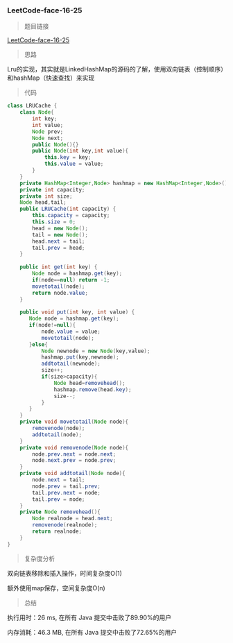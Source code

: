 ### LeetCode-face-16-25

> 题目链接

[LeetCode-face-16-25](https://leetcode-cn.com/problems/lru-cache-lcci/)

> 思路

Lru的实现，其实就是LinkedHashMap的源码的了解，使用双向链表（控制顺序）和hashMap（快速查找）来实现

> 代码

```java
class LRUCache {
    class Node{
        int key;
        int value;
        Node prev;
        Node next;
        public Node(){}
        public Node(int key,int value){
            this.key = key;
            this.value = value;
        }
    }
    private HashMap<Integer,Node> hashmap = new HashMap<Integer,Node>();
    private int capacity;
    private int size;
    Node head,tail;
    public LRUCache(int capacity) {
        this.capacity = capacity;
        this.size = 0;
        head = new Node();
        tail = new Node();
        head.next = tail;
        tail.prev = head;
    }
    
    public int get(int key) {
        Node node = hashmap.get(key);
        if(node==null) return -1;
        movetotail(node);
        return node.value;
    }
    
    public void put(int key, int value) {
       Node node = hashmap.get(key);
       if(node!=null){ 
           node.value = value;
           movetotail(node);
       }else{
           Node newnode = new Node(key,value);
           hashmap.put(key,newnode);
           addtotail(newnode);
           size++;
           if(size>capacity){
               Node head=removehead();
               hashmap.remove(head.key);
               size--;
           }
       }
    }
    private void movetotail(Node node){
        removenode(node);
        addtotail(node);
    }
    private void removenode(Node node){
        node.prev.next = node.next;
        node.next.prev = node.prev;
    }
    private void addtotail(Node node){
        node.next = tail;
        node.prev = tail.prev;
        tail.prev.next = node;
        tail.prev = node;
    }
    private Node removehead(){
        Node realnode = head.next;
        removenode(realnode);
        return realnode;
    }
}
```

> 复杂度分析

双向链表移除和插入操作，时间复杂度O(1)

额外使用map保存，空间复杂度O(n)

> 总结

执行用时：26 ms, 在所有 Java 提交中击败了89.90%的用户

内存消耗：46.3 MB, 在所有 Java 提交中击败了72.65%的用户
